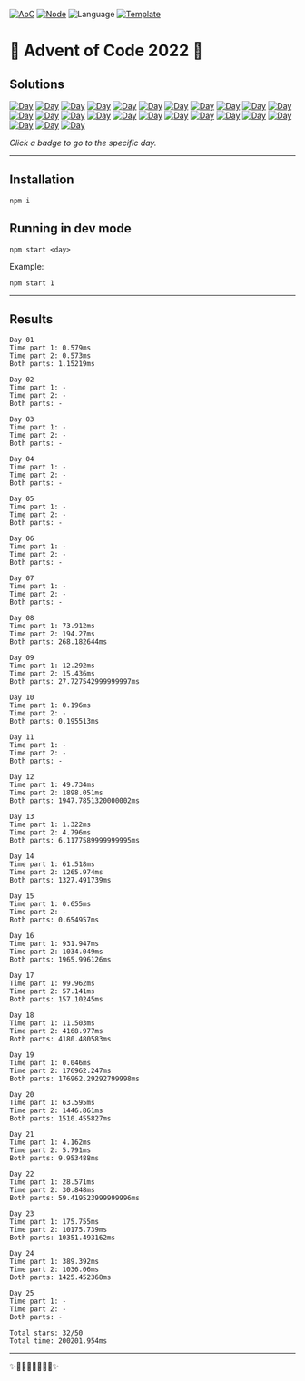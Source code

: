 <!-- Entries between SOLUTIONS and RESULTS tags are auto-generated -->

[![AoC](https://badgen.net/badge/AoC/2022/blue)](https://adventofcode.com/2022)
[![Node](https://badgen.net/badge/Node/v16.13.0+/blue)](https://nodejs.org/en/download/)
![Language](https://badgen.net/badge/Language/JavaScript/blue)
[![Template](https://badgen.net/badge/Template/aocrunner/blue)](https://github.com/caderek/aocrunner)

# 🎄 Advent of Code 2022 🎄

## Solutions

<!--SOLUTIONS-->

[![Day](https://badgen.net/badge/01/%E2%98%85%E2%98%85/green)](src/day01)
[![Day](https://badgen.net/badge/02/%E2%98%85%E2%98%85/green)](src/day02)
[![Day](https://badgen.net/badge/03/%E2%98%85%E2%98%85/green)](src/day03)
[![Day](https://badgen.net/badge/04/%E2%98%85%E2%98%85/green)](src/day04)
[![Day](https://badgen.net/badge/05/%E2%98%85%E2%98%85/green)](src/day05)
[![Day](https://badgen.net/badge/06/%E2%98%85%E2%98%85/green)](src/day06)
[![Day](https://badgen.net/badge/07/%E2%98%85%E2%98%85/green)](src/day07)
[![Day](https://badgen.net/badge/08/%E2%98%85%E2%98%85/green)](src/day08)
[![Day](https://badgen.net/badge/09/%E2%98%85%E2%98%85/green)](src/day09)
[![Day](https://badgen.net/badge/10/%E2%98%85%E2%98%85/green)](src/day10)
[![Day](https://badgen.net/badge/11/%E2%98%85%E2%98%85/green)](src/day11)
[![Day](https://badgen.net/badge/12/%E2%98%85%E2%98%85/green)](src/day12)
[![Day](https://badgen.net/badge/13/%E2%98%85%E2%98%85/green)](src/day13)
[![Day](https://badgen.net/badge/14/%E2%98%85%E2%98%85/green)](src/day14)
[![Day](https://badgen.net/badge/15/%E2%98%85%E2%98%86/green)](src/day15)
[![Day](https://badgen.net/badge/16/%E2%98%85%E2%98%85/green)](src/day16)
[![Day](https://badgen.net/badge/17/%E2%98%85%E2%98%85/green)](src/day17)
[![Day](https://badgen.net/badge/18/%E2%98%85%E2%98%85/green)](src/day18)
[![Day](https://badgen.net/badge/19/%E2%98%85%E2%98%85/green)](src/day19)
[![Day](https://badgen.net/badge/20/%E2%98%85%E2%98%85/green)](src/day20)
[![Day](https://badgen.net/badge/21/%E2%98%85%E2%98%85/green)](src/day21)
[![Day](https://badgen.net/badge/22/%E2%98%85%E2%98%85/green)](src/day22)
[![Day](https://badgen.net/badge/23/%E2%98%85%E2%98%85/green)](src/day23)
[![Day](https://badgen.net/badge/24/%E2%98%85%E2%98%85/green)](src/day24)
[![Day](https://badgen.net/badge/25/%E2%98%85%E2%98%85/green)](src/day25)

<!--/SOLUTIONS-->

_Click a badge to go to the specific day._

---

## Installation

```
npm i
```

## Running in dev mode

```
npm start <day>
```

Example:

```
npm start 1
```

---

## Results

<!--RESULTS-->

```
Day 01
Time part 1: 0.579ms
Time part 2: 0.573ms
Both parts: 1.15219ms
```

```
Day 02
Time part 1: -
Time part 2: -
Both parts: -
```

```
Day 03
Time part 1: -
Time part 2: -
Both parts: -
```

```
Day 04
Time part 1: -
Time part 2: -
Both parts: -
```

```
Day 05
Time part 1: -
Time part 2: -
Both parts: -
```

```
Day 06
Time part 1: -
Time part 2: -
Both parts: -
```

```
Day 07
Time part 1: -
Time part 2: -
Both parts: -
```

```
Day 08
Time part 1: 73.912ms
Time part 2: 194.27ms
Both parts: 268.182644ms
```

```
Day 09
Time part 1: 12.292ms
Time part 2: 15.436ms
Both parts: 27.727542999999997ms
```

```
Day 10
Time part 1: 0.196ms
Time part 2: -
Both parts: 0.195513ms
```

```
Day 11
Time part 1: -
Time part 2: -
Both parts: -
```

```
Day 12
Time part 1: 49.734ms
Time part 2: 1898.051ms
Both parts: 1947.7851320000002ms
```

```
Day 13
Time part 1: 1.322ms
Time part 2: 4.796ms
Both parts: 6.1177589999999995ms
```

```
Day 14
Time part 1: 61.518ms
Time part 2: 1265.974ms
Both parts: 1327.491739ms
```

```
Day 15
Time part 1: 0.655ms
Time part 2: -
Both parts: 0.654957ms
```

```
Day 16
Time part 1: 931.947ms
Time part 2: 1034.049ms
Both parts: 1965.996126ms
```

```
Day 17
Time part 1: 99.962ms
Time part 2: 57.141ms
Both parts: 157.10245ms
```

```
Day 18
Time part 1: 11.503ms
Time part 2: 4168.977ms
Both parts: 4180.480583ms
```

```
Day 19
Time part 1: 0.046ms
Time part 2: 176962.247ms
Both parts: 176962.29292799998ms
```

```
Day 20
Time part 1: 63.595ms
Time part 2: 1446.861ms
Both parts: 1510.455827ms
```

```
Day 21
Time part 1: 4.162ms
Time part 2: 5.791ms
Both parts: 9.953488ms
```

```
Day 22
Time part 1: 28.571ms
Time part 2: 30.848ms
Both parts: 59.419523999999996ms
```

```
Day 23
Time part 1: 175.755ms
Time part 2: 10175.739ms
Both parts: 10351.493162ms
```

```
Day 24
Time part 1: 389.392ms
Time part 2: 1036.06ms
Both parts: 1425.452368ms
```

```
Day 25
Time part 1: -
Time part 2: -
Both parts: -
```

```
Total stars: 32/50
Total time: 200201.954ms
```

<!--/RESULTS-->

---

✨🎄🎁🎄🎅🎄🎁🎄✨
